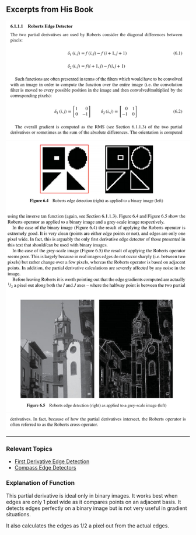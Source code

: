 ## Excerpts from His Book
![4294000fc01c13c4cfcdbd4cd63fa38a.png](../../_resources/4294000fc01c13c4cfcdbd4cd63fa38a.png)
![8d70c2ca996d31c3b9d2f5616affba3d.png](../../_resources/8d70c2ca996d31c3b9d2f5616affba3d.png)
![85ee08e00f1ddf5af405aa53722f0166.png](../../_resources/85ee08e00f1ddf5af405aa53722f0166.png)

---

### **Relevant Topics**
- [First Derivative Edge Detection](../../Computer%20Vision/Topics/First%20Derivative%20Edge%20Detection.md)
- [Compass Edge Detectors](../../Computer%20Vision/Topics/Compass%20Edge%20Detectors.md)

### Explanation of Function
This partial derivative is ideal only in binary images. It works best when edges are only 1 pixel wide as it compares points on an adjacent basis. It detects edges perfectly on a binary image but is not very useful in gradient situations. 

It also calculates the edges as 1/2 a pixel out from the actual edges. 
